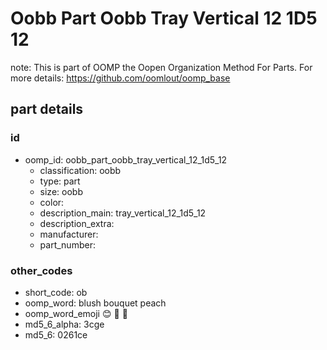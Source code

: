 # Oobb Part Oobb Tray Vertical 12 1D5 12  

note: This is part of OOMP the Oopen Organization Method For Parts. For more details: https://github.com/oomlout/oomp_base

##  part details





### id
* oomp_id: oobb_part_oobb_tray_vertical_12_1d5_12
  * classification: oobb
  * type: part
  * size: oobb
  * color: 
  * description_main: tray_vertical_12_1d5_12
  * description_extra: 
  * manufacturer: 
  * part_number: 

### other_codes
* short_code: ob
* oomp_word: blush bouquet peach
* oomp_word_emoji :blush: :bouquet: :peach:
* md5_6_alpha: 3cge
* md5_6: 0261ce